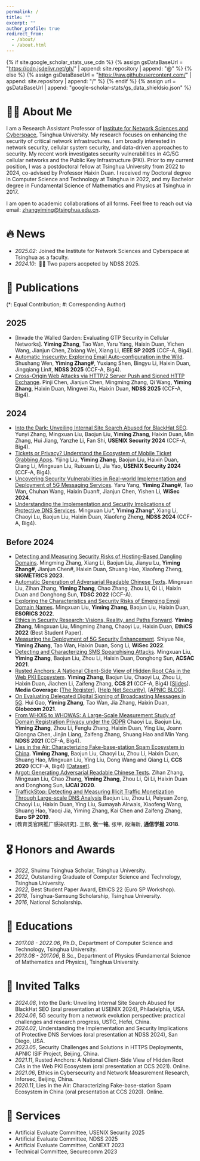 ```yaml
---
permalink: /
title: ""
excerpt: ""
author_profile: true
redirect_from: 
  - /about/
  - /about.html
---
```


{% if site.google_scholar_stats_use_cdn %}
{% assign gsDataBaseUrl = "https://cdn.jsdelivr.net/gh/" | append: site.repository | append: "@" %}
{% else %}
{% assign gsDataBaseUrl = "https://raw.githubusercontent.com/" | append: site.repository | append: "/" %}
{% endif %}
{% assign url = gsDataBaseUrl | append: "google-scholar-stats/gs_data_shieldsio.json" %}

<span class='anchor' id='about-me'></span>

# 🧑‍💻 About Me

I am a Research Assistant Professor of [Institute for Network Sciences and Cyberspace](https://www.insc.tsinghua.edu.cn), Tsinghua University. My research focuses on enhancing the security of critical network infrastructures. I am broadly interested in network security, cellular system security, and data-driven approaches to security. My recent work investigates security vulnerabilities in 4G/5G cellular networks and the Public Key Infrastructure (PKI). Prior to my current position, I was a postdoctoral fellow at Tsinghua University from 2022 to 2024, co-advised by Professor Haixin Duan. I received my Doctoral degree in Computer Science and Technology at Tsinghua in 2022, and my Bachelor degree in Fundamental Science of Mathematics and Physics at Tsinghua in 2017.

I am open to academic collaborations of all forms. Feel free to reach out via email: zhangyiming@tsinghua.edu.cn.


# 🔥 News
- *2025.02*: Joined the Institute for Network Sciences and Cyberspace at Tsinghua as a faculty. 
- *2024.10*: &nbsp;🎉🎉 Two papers accpeted by NDSS 2025. 

# 📝 Publications 

(*: Equal Contribution; #: Corresponding Author)

## 2025

- [Invade the Walled Garden: Evaluating GTP Security in Cellular Networks]. **Yiming Zhang**, Tao Wan, Yaru Yang, Haixin Duan, Yichen Wang, Jianjun Chen, Zixiang Wei, Xiang Li, **IEEE SP 2025**  (CCF-A, Big4).
- [Automatic Insecurity: Exploring Email Auto-configuration in the Wild](files/ndss25-email.pdf). Shushang Wen, **Yiming Zhang#**, Yuxiang Shen, Bingyu Li, Haixin Duan, Jingqiang Lin#, **NDSS 2025** (CCF-A, Big4).
- [Cross-Origin Web Attacks via HTTP/2 Server Push and Signed HTTP Exchange](files/ndss25-http2.pdf). Pinji Chen, Jianjun Chen, Mingming Zhang, Qi Wang, **Yiming Zhang**, Haixin Duan, Mingwei Xu, Haixin Duan, **NDSS 2025** (CCF-A, Big4).

## 2024

- [Into the Dark: Unveiling Internal Site Search Abused for BlackHat SEO](files/usenix24-seo.pdf). Yunyi Zhang, Mingxuan Liu, Baojun Liu, **Yiming Zhang**, Haixin Duan, Min Zhang, Hui Jiang, Yanzhe Li, Fan Shi, **USENIX Security 2024** (CCF-A, Big4).
- [Tickets or Privacy? Understand the Ecosystem of Mobile Ticket Grabbing Apps](files/usenix24-ticket.pdf). Yijing Liu, **Yiming Zhang**, Baojun Liu, Haixin Duan, Qiang Li, Mingxuan Liu, Ruixuan Li, Jia Yao, **USENIX Security 2024** (CCF-A, Big4).
- [Uncovering Security Vulnerabilities in Real-world Implementation and Deployment of 5G Messaging Services](files/wisec24.pdf). Yaru Yang, **Yiming Zhang#**, Tao Wan, Chuhan Wang, Haixin Duan#, Jianjun Chen, Yishen Li, **WiSec 2024**.
- [Understanding the Implementation and Security Implications of Protective DNS Services](files/ndss24.pdf). Mingxuan Liu*, **Yiming Zhang***, Xiang Li, Chaoyi Lu, Baojun Liu, Haixin Duan, Xiaofeng Zheng, **NDSS 2024** (CCF-A, Big4).

## Before 2024

- [Detecting and Measuring Security Risks of Hosting-Based Dangling Domains](files/sigmetrics23.pdf). Mingming Zhang, Xiang Li, Baojun Liu, Jianyu Lu, **Yiming Zhang#**, Jianjun Chen#, Haixin Duan, Shuang Hao, Xiaofeng Zheng, **SIGMETRICS 2023**.
- [Automatic Generation of Adversarial Readable Chinese Texts](files/tdsc22.pdf). Mingxuan Liu, Zihan Zhang, **Yiming Zhang**, Chao Zhang, Zhou Li, Qi Li, Haixin Duan and Donghong Sun, **TDSC 2022** (CCF-A).
- [Exploring the Characteristics and Security Risks of Emerging Emoji Domain Names](files/esorics22.pdf). Mingxuan Liu, **Yiming Zhang**, Baojun Liu, Haixin Duan, **ESORICS 2022**.
- [Ethics in Security Research: Visions, Reality, and Paths Forward](files/ethics22.pdf). **Yiming Zhang**, Mingxuan Liu, Mingming Zhang, Chaoyi Lu, Haixin Duan, **EthiCS 2022** (Best Student Paper).
- [Measuring the Deployment of 5G Security Enhancement](files/wisec22.pdf). Shiyue Nie, **Yiming Zhang**, Tao Wan, Haixin Duan, Song Li, **WiSec 2022**.
- [Detecting and Characterizing SMS Spearphising Attacks](files/acsac21.pdf). Mingxuan Liu, **Yiming Zhang**, Baojun Liu, Zhou Li, Haixin Duan, Donghong Sun, **ACSAC 2021**.
- [Rusted Anchors: A National Client-Side View of Hidden Root CAs in the Web PKI Ecosystem](files/ccs21.pdf). **Yiming Zhang**, Baojun Liu, Chaoyi Lu, Zhou Li, Haixin Duan, Jiachen Li, Zaifeng Zhang, **CCS 21** (CCF-A, Big4) [[Slides](files/CCS-21-20min.pdf)]. **Media Coverage**: [[The Register](https://www.theregister.com/2021/11/19/web_trust_certificates/)], [[Help Net Security](https://www.helpnetsecurity.com/2021/11/19/hidden-root-cas-ecosystem/)], [[APNIC BLOG](https://blog.apnic.net/2022/01/21/investigating-hidden-root-certificates-in-the-wild/)].
- [On Evaluating Delegated Digital Signing of Broadcasting Messages in 5G](files/globecom21.pdf). Hui Gao, **Yiming Zhang**, Tao Wan, Jia Zhang, Haixin Duan, **Globecom 2021**.
- [From WHOIS to WHOWAS: A Large-Scale Measurement Study of Domain Registration Privacy under the GDPR](files/ndss21.pdf) Chaoyi Lu, Baojun Liu, **Yiming Zhang**, Zhou Li, Fenglu Zhang, Haixin Duan, Ying Liu, Joann Qiongna Chen, Jinjin Liang, Zaifeng Zhang, Shuang Hao and Min Yang. **NDSS 2021** (CCF-A, Big4).
- [Lies in the Air: Characterizing Fake-base-station Spam Ecosystem in China](files/ccs20.pdf). **Yiming Zhang**, Baojun Liu, Chaoyi Lu, Zhou Li, Haixin Duan, Shuang Hao, Mingxuan Liu, Ying Liu, Dong Wang and Qiang Li, **CCS 2020** (CCF-A, Big4) [[Dataset](https://github.com/Cypher-Z/FBS_SMS_Dataset)].
- [Argot: Generating Adversarial Readable Chinese Texts](files/ijcai20.pdf). Zihan Zhang, Mingxuan Liu, Chao Zhang, **Yiming Zhang**, Zhou Li, Qi Li, Haixin Duan and Donghong Sun, **IJCAI 2020**.
- [TraffickStop: Detecting and Measuring Illicit Traffic Monetization Through Large-scale DNS Analysis](files/eurosp19.pdf) Baojun Liu, Zhou Li, Peiyuan Zong, Chaoyi Lu, Haixin Duan, Ying Liu, Sumayah Alrwais, Xiaofeng Wang, Shuang Hao, Yaoqi Jia, Yiming Zhang, Kai Chen and Zaifeng Zhang, **Euro SP 2019**.
- [教育类官网推广感染研究]. 王郁, **张一铭**, 张甲, 段海新, **通信学报 2018**.


# 🎖 Honors and Awards
- *2022*, Shuimu Tsinghua Scholar, Tsinghua University. 
- *2022*, Outstanding Graduate of Computer Science and Technology, Tsinghua University.
- *2022*, Best Student Paper Award, EthiCS 22 (Euro SP Workshop).
- *2018*, Tsinghua-Samsung Scholarship, Tsinghua University.
- *2016*, National Scholarship.

# 📖 Educations
- *2017.08 - 2022.06*, Ph.D., Department of Computer Science and Technology, Tsinghua University. 
- *2013.08 - 2017.06*, B.Sc., Department of Physics (Fundamental Science of Mathematics and Physics), Tsinghua University. 

# 💬 Invited Talks
- *2024.08*, Into the Dark: Unveiling Internal Site Search Abused for BlackHat SEO (oral presentation at USENIX 2024), Philadelphia, USA.
- *2024.06*, 5G security from a network evolution perspective: practical challenges and research progress, USTC, Hefei, China.
- *2024.02*, Understanding the Implementation and Security Implications of Protective DNS Services (oral presentation at NDSS 2024), San Diego, USA.
- *2023.05*, Security Challenges and Solutions in HTTPS Deployments, APNIC ISIF Project, Beijing, China.
- *2021.11*, Rusted Anchors: A National Client-Side View of Hidden Root CAs in the Web PKI Ecosystem (oral presentation at CCS 2021). Online.
- *2021.06*, Ethics in Cybersecurity and Network Measurement Research, Inforsec, Beijing, China.
- *2020.11*, Lies in the Air: Characterizing Fake-base-station Spam Ecosystem in China (oral presentation at CCS 2020). Online.

# 📝 Services
- Artificial Evaluate Committee, USENIX Security 2025
- Artificial Evaluate Committee, NDSS 2025
- Artificial Evaluate Committee, CoNEXT 2023
- Technical Committee, Securecomm 2023
